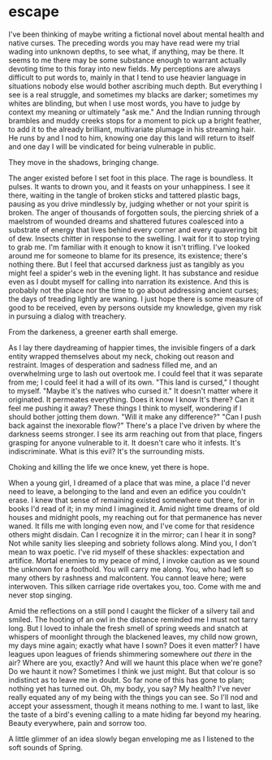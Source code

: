 # escape

I've been thinking of maybe writing a fictional novel about mental health and native curses.  The preceding words you may have read were my trial wading into unknown depths, to see what, if anything, may be there.  It seems to me there may be some substance enough to warrant actually devoting time to this foray into new fields.  My perceptions are always difficult to put words to, mainly in that I tend to use heavier language in situations nobody else would bother ascribing much depth.  But everything I see is a real struggle, and sometimes my blacks are darker; sometimes my whites are blinding, but when I use most words, you have to judge by context my meaning or ultimately "ask me."  And the Indian running through brambles and muddy creeks stops for a moment to pick up a bright feather, to add it to the already brilliant, multivariate plumage in his streaming hair.  He runs by and I nod to him, knowing one day this land will return to itself and one day I will be vindicated for being vulnerable in public.

They move in the shadows, bringing change.

The anger existed before I set foot in this place.  The rage is boundless.  It pulses.  It wants to drown you, and it feasts on your unhappiness.  I see it there, waiting in the tangle of broken sticks and tattered plastic bags, pausing as you drive mindlessly by, judging whether or not your spirit is broken.  The anger of thousands of forgotten souls, the piercing shriek of a maelstrom of wounded dreams and shattered futures coalesced into a substrate of energy that lives behind every corner and every quavering bit of dew.  Insects chitter in response to the swelling.  I wait for it to stop trying to grab me.  I'm familiar with it enough to know it isn't trifling.  I've looked around me for someone to blame for its presence, its existence; there's nothing there.  But I feel that accursed darkness just as tangibly as you might feel a spider's web in the evening light.  It has substance and residue even as I doubt myself for calling into narration its existence.   And this is probably not the place nor the time to go about addressing ancient curses; the days of treading lightly are waning.  I just hope there is some measure of good to be received, even by persons outside my knowledge, given my risk in pursuing a dialog with treachery.

From the darkeness, a greener earth shall emerge.

As I lay there daydreaming of happier times, the invisible fingers of a dark entity wrapped themselves about my neck, choking out reason and restraint.  Images of desperation and sadness filled me, and an overwhelming urge to lash out overtook me.  I could feel that it was separate from me; I could feel it had a will of its own.  "This land is cursed," I thought to myself.  "Maybe it's the natives who cursed it."  It doesn't matter where it originated.  It permeates everything.  Does it know I know It's there?  Can it feel me pushing it away?  These things I think to myself, wondering if I should bother jotting them down.  "Will it make any difference?"  "Can I push back against the inexorable flow?"  There's a place I've driven by where the darkness seems stronger.  I see its arm reaching out from that place, fingers grasping for anyone vulnerable to it.  It doesn't care who it infests.  It's indiscriminate.  What is this evil?  It's the surrounding mists.

Choking and killing the life we once knew, yet there is hope.

When a young girl, I dreamed of a place that was mine, a place I'd never need to leave, a belonging to the land and even an edifice you couldn't erase.  I knew that sense of remaining existed somewhere out there, for in books I'd read of it; in my mind I imagined it.  Amid night time dreams of old houses and midnight pools, my reaching out for that permanence has never waned.  It fills me with longing even now, and I've come for that residence others might disdain.  Can I recognize it in the mirror; can I hear it in song?  Not while sanity lies sleeping and sobriety follows along.  Mind you, I don't mean to wax poetic.  I've rid myself of these shackles:  expectation and artifice.  Mortal enemies to my peace of mind, I invoke caution as we sound the unknown for a foothold.  You will carry me along.  You, who had left so many others by rashness and malcontent.  You cannot leave here; were interwoven.  This silken carriage ride overtakes you, too.  Come with me and never stop singing.

Amid the reflections on a still pond I caught the flicker of a silvery tail and smiled.  The hooting of an owl in the distance reminded me I must not tarry long.  But I loved to inhale the fresh smell of spring weeds and snatch at whispers of moonlight through the blackened leaves, my child now grown, my days mine again; exactly what have I sown?  Does it even matter?  I have leagues upon leagues of friends shimmering somewhere *out there* in the air?  Where are you, exactly?  And will we haunt this place when we're gone?  Do we haunt it now?  Sometimes I think we just might.  But that colour is so indistinct as to leave me in doubt.  So far none of this has gone to plan; nothing yet has turned out.  Oh, my body, you say?  My health?  I've never really equated any of my being with the things you can see.  So I'll nod and accept your assessment, though it means nothing to me.  I want to last, like the taste of a bird's evening calling to a mate hiding far beyond my hearing.  Beauty everywhere, pain and sorrow too.

A little glimmer of an idea slowly began enveloping me as I listened to the soft sounds of Spring.
